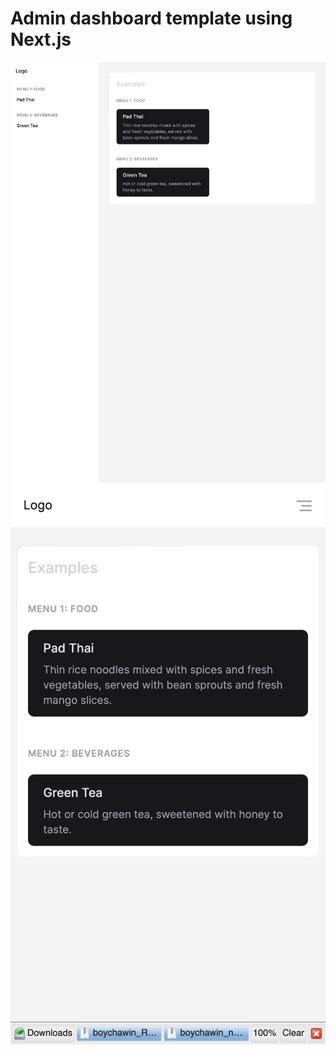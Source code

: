 # Admin dashboard template using Next.js


![ipad](/public/images/1.png)
![iphone](/public/images/2.png)
